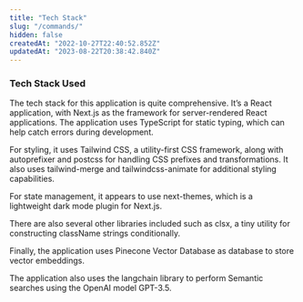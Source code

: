 ```yaml
---
title: "Tech Stack"
slug: "/commands/"
hidden: false
createdAt: "2022-10-27T22:40:52.852Z"
updatedAt: "2023-08-22T20:38:42.840Z"
---
```


### Tech Stack Used

The tech stack for this application is quite comprehensive. It’s a React application, with Next.js as the framework for server-rendered React applications. The application uses TypeScript for static typing, which can help catch errors during development.

For styling, it uses Tailwind CSS, a utility-first CSS framework, along with autoprefixer and postcss for handling CSS prefixes and transformations. It also uses tailwind-merge and tailwindcss-animate for additional styling capabilities.

For state management, it appears to use next-themes, which is a lightweight dark mode plugin for Next.js.

There are also several other libraries included such as clsx, a tiny utility for constructing className strings conditionally.

Finally, the application uses Pinecone Vector Database as database to store vector embeddings.

The application also uses the langchain library to perform Semantic searches using the OpenAI model GPT-3.5.